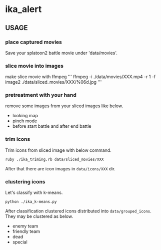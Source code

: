 # ika_alert

## USAGE 

### place captured movies 

Save your splatoon2 battle movie under 'data/movies'.

### slice movie into images
make slice movie with ffmpeg
'''
ffmpeg -i ./data/movies/XXX.mp4  -r 1 -f image2 ./data/sliced_movies/XXX/%06d.jpg
'''

### pretreatment with your hand
remove some images from your sliced images like below.

 - looking map
 - pinch mode
 - before start battle and after end battle

### trim icons

Trim icons from sliced image with below command.

```
ruby ./ika_triming.rb data/sliced_movies/XXX
```

After that there are icon images in `data/icons/XXX` dir.

### clustering icons

Let's classify with k-means. 

```
python ./ika_k-means.py
```

After classification clustered icons distributed into `data/grouped_icons`.
They may be clustered as below.
 - enemy team
 - friendly team
 - dead
 - special
 

 